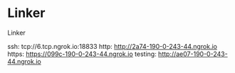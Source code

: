 # Linker
Linker

ssh: tcp://6.tcp.ngrok.io:18833 
http: http://2a74-190-0-243-44.ngrok.io 
https: https://099c-190-0-243-44.ngrok.io 
testing: http://ae07-190-0-243-44.ngrok.io 